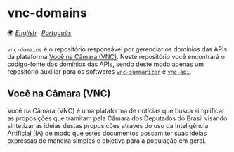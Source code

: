 # vnc-domains

🌍 *[English](README.md) ∙ [Português](README_pt.md)*

`vnc-domains` é o repositório responsável por gerenciar os domínios das APIs da plataforma
[Você na Câmara (VNC)](#você-na-câmara-vnc). Neste repositório você encontrará o código-fonte dos domínios das APIs,
sendo deste modo apenas um repositório auxiliar para os softwares [`vnc-summarizer`](https://github.com/devlucassantos/vnc-summarizer)
e [`vnc-api`](https://github.com/devlucassantos/vnc-api).

## Você na Câmara (VNC)

Você na Câmara (VNC) é uma plataforma de notícias que busca simplificar as proposições que tramitam pela Câmara dos
Deputados do Brasil visando sintetizar as ideias destas proposições através do uso da Inteligência Artificial (IA)
de modo que estes documentos possam ter suas ideias expressas de maneira simples e objetiva para a população em geral.
